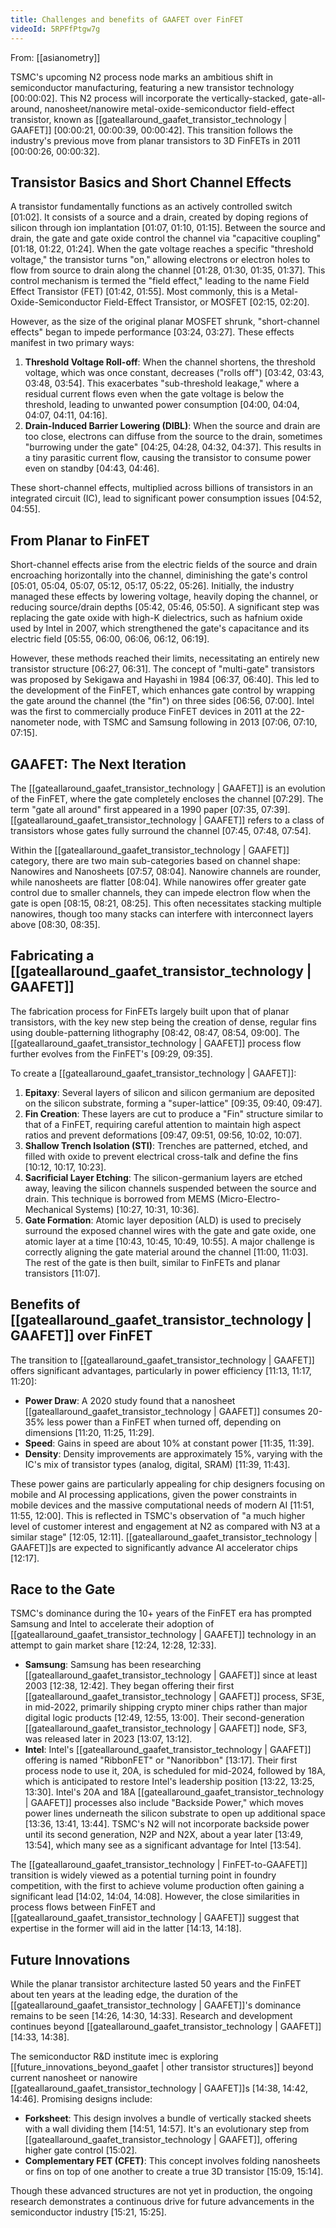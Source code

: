 ```yaml
---
title: Challenges and benefits of GAAFET over FinFET
videoId: 5RPFfPtgw7g
---
```


From: [[asianometry]] <br/> 

TSMC's upcoming N2 process node marks an ambitious shift in semiconductor manufacturing, featuring a new transistor technology [00:00:02]. This N2 process will incorporate the vertically-stacked, gate-all-around, nanosheet/nanowire metal-oxide-semiconductor field-effect transistor, known as [[gateallaround_gaafet_transistor_technology | GAAFET]] [00:00:21, 00:00:39, 00:00:42]. This transition follows the industry's previous move from planar transistors to 3D FinFETs in 2011 [00:00:26, 00:00:32].

## Transistor Basics and Short Channel Effects

A transistor fundamentally functions as an actively controlled switch [01:02]. It consists of a source and a drain, created by doping regions of silicon through ion implantation [01:07, 01:10, 01:15]. Between the source and drain, the gate and gate oxide control the channel via "capacitive coupling" [01:18, 01:22, 01:24]. When the gate voltage reaches a specific "threshold voltage," the transistor turns "on," allowing electrons or electron holes to flow from source to drain along the channel [01:28, 01:30, 01:35, 01:37]. This control mechanism is termed the "field effect," leading to the name Field Effect Transistor (FET) [01:42, 01:55]. Most commonly, this is a Metal-Oxide-Semiconductor Field-Effect Transistor, or MOSFET [02:15, 02:20].

However, as the size of the original planar MOSFET shrunk, "short-channel effects" began to impede performance [03:24, 03:27]. These effects manifest in two primary ways:

1.  **Threshold Voltage Roll-off**: When the channel shortens, the threshold voltage, which was once constant, decreases ("rolls off") [03:42, 03:43, 03:48, 03:54]. This exacerbates "sub-threshold leakage," where a residual current flows even when the gate voltage is below the threshold, leading to unwanted power consumption [04:00, 04:04, 04:07, 04:11, 04:16].
2.  **Drain-Induced Barrier Lowering (DIBL)**: When the source and drain are too close, electrons can diffuse from the source to the drain, sometimes "burrowing under the gate" [04:25, 04:28, 04:32, 04:37]. This results in a tiny parasitic current flow, causing the transistor to consume power even on standby [04:43, 04:46].

These short-channel effects, multiplied across billions of transistors in an integrated circuit (IC), lead to significant power consumption issues [04:52, 04:55].

## From Planar to FinFET

Short-channel effects arise from the electric fields of the source and drain encroaching horizontally into the channel, diminishing the gate's control [05:01, 05:04, 05:07, 05:12, 05:17, 05:22, 05:26]. Initially, the industry managed these effects by lowering voltage, heavily doping the channel, or reducing source/drain depths [05:42, 05:46, 05:50]. A significant step was replacing the gate oxide with high-K dielectrics, such as hafnium oxide used by Intel in 2007, which strengthened the gate's capacitance and its electric field [05:55, 06:00, 06:06, 06:12, 06:19].

However, these methods reached their limits, necessitating an entirely new transistor structure [06:27, 06:31]. The concept of "multi-gate" transistors was proposed by Sekigawa and Hayashi in 1984 [06:37, 06:40]. This led to the development of the FinFET, which enhances gate control by wrapping the gate around the channel (the "fin") on three sides [06:56, 07:00]. Intel was the first to commercially produce FinFET devices in 2011 at the 22-nanometer node, with TSMC and Samsung following in 2013 [07:06, 07:10, 07:15].

## GAAFET: The Next Iteration

The [[gateallaround_gaafet_transistor_technology | GAAFET]] is an evolution of the FinFET, where the gate completely encloses the channel [07:29]. The term "gate all around" first appeared in a 1990 paper [07:35, 07:39]. [[gateallaround_gaafet_transistor_technology | GAAFET]] refers to a class of transistors whose gates fully surround the channel [07:45, 07:48, 07:54].

Within the [[gateallaround_gaafet_transistor_technology | GAAFET]] category, there are two main sub-categories based on channel shape: Nanowires and Nanosheets [07:57, 08:04]. Nanowire channels are rounder, while nanosheets are flatter [08:04]. While nanowires offer greater gate control due to smaller channels, they can impede electron flow when the gate is open [08:15, 08:21, 08:25]. This often necessitates stacking multiple nanowires, though too many stacks can interfere with interconnect layers above [08:30, 08:35].

## Fabricating a [[gateallaround_gaafet_transistor_technology | GAAFET]]

The fabrication process for FinFETs largely built upon that of planar transistors, with the key new step being the creation of dense, regular fins using double-patterning lithography [08:42, 08:47, 08:54, 09:00]. The [[gateallaround_gaafet_transistor_technology | GAAFET]] process flow further evolves from the FinFET's [09:29, 09:35].

To create a [[gateallaround_gaafet_transistor_technology | GAAFET]]:
1.  **Epitaxy**: Several layers of silicon and silicon germanium are deposited on the silicon substrate, forming a "super-lattice" [09:35, 09:40, 09:47].
2.  **Fin Creation**: These layers are cut to produce a "Fin" structure similar to that of a FinFET, requiring careful attention to maintain high aspect ratios and prevent deformations [09:47, 09:51, 09:56, 10:02, 10:07].
3.  **Shallow Trench Isolation (STI)**: Trenches are patterned, etched, and filled with oxide to prevent electrical cross-talk and define the fins [10:12, 10:17, 10:23].
4.  **Sacrificial Layer Etching**: The silicon-germanium layers are etched away, leaving the silicon channels suspended between the source and drain. This technique is borrowed from MEMS (Micro-Electro-Mechanical Systems) [10:27, 10:31, 10:36].
5.  **Gate Formation**: Atomic layer deposition (ALD) is used to precisely surround the exposed channel wires with the gate and gate oxide, one atomic layer at a time [10:43, 10:45, 10:49, 10:55]. A major challenge is correctly aligning the gate material around the channel [11:00, 11:03]. The rest of the gate is then built, similar to FinFETs and planar transistors [11:07].

## Benefits of [[gateallaround_gaafet_transistor_technology | GAAFET]] over FinFET

The transition to [[gateallaround_gaafet_transistor_technology | GAAFET]] offers significant advantages, particularly in power efficiency [11:13, 11:17, 11:20]:
*   **Power Draw**: A 2020 study found that a nanosheet [[gateallaround_gaafet_transistor_technology | GAAFET]] consumes 20-35% less power than a FinFET when turned off, depending on dimensions [11:20, 11:25, 11:29].
*   **Speed**: Gains in speed are about 10% at constant power [11:35, 11:39].
*   **Density**: Density improvements are approximately 15%, varying with the IC's mix of transistor types (analog, digital, SRAM) [11:39, 11:43].

These power gains are particularly appealing for chip designers focusing on mobile and AI processing applications, given the power constraints in mobile devices and the massive computational needs of modern AI [11:51, 11:55, 12:00]. This is reflected in TSMC's observation of "a much higher level of customer interest and engagement at N2 as compared with N3 at a similar stage" [12:05, 12:11]. [[gateallaround_gaafet_transistor_technology | GAAFET]]s are expected to significantly advance AI accelerator chips [12:17].

## Race to the Gate

TSMC's dominance during the 10+ years of the FinFET era has prompted Samsung and Intel to accelerate their adoption of [[gateallaround_gaafet_transistor_technology | GAAFET]] technology in an attempt to gain market share [12:24, 12:28, 12:33].

*   **Samsung**: Samsung has been researching [[gateallaround_gaafet_transistor_technology | GAAFET]] since at least 2003 [12:38, 12:42]. They began offering their first [[gateallaround_gaafet_transistor_technology | GAAFET]] process, SF3E, in mid-2022, primarily shipping crypto miner chips rather than major digital logic products [12:49, 12:55, 13:00]. Their second-generation [[gateallaround_gaafet_transistor_technology | GAAFET]] node, SF3, was released later in 2023 [13:07, 13:12].
*   **Intel**: Intel's [[gateallaround_gaafet_transistor_technology | GAAFET]] offering is named "RibbonFET" or "Nanoribbon" [13:17]. Their first process node to use it, 20A, is scheduled for mid-2024, followed by 18A, which is anticipated to restore Intel's leadership position [13:22, 13:25, 13:30]. Intel's 20A and 18A [[gateallaround_gaafet_transistor_technology | GAAFET]] processes also include "Backside Power," which moves power lines underneath the silicon substrate to open up additional space [13:36, 13:41, 13:44]. TSMC's N2 will not incorporate backside power until its second generation, N2P and N2X, about a year later [13:49, 13:54], which many see as a significant advantage for Intel [13:54].

The [[gateallaround_gaafet_transistor_technology | FinFET-to-GAAFET]] transition is widely viewed as a potential turning point in foundry competition, with the first to achieve volume production often gaining a significant lead [14:02, 14:04, 14:08]. However, the close similarities in process flows between FinFET and [[gateallaround_gaafet_transistor_technology | GAAFET]] suggest that expertise in the former will aid in the latter [14:13, 14:18].

## Future Innovations

While the planar transistor architecture lasted 50 years and the FinFET about ten years at the leading edge, the duration of the [[gateallaround_gaafet_transistor_technology | GAAFET]]'s dominance remains to be seen [14:26, 14:30, 14:33]. Research and development continues beyond [[gateallaround_gaafet_transistor_technology | GAAFET]] [14:33, 14:38].

The semiconductor R&D institute imec is exploring [[future_innovations_beyond_gaafet | other transistor structures]] beyond current nanosheet or nanowire [[gateallaround_gaafet_transistor_technology | GAAFET]]s [14:38, 14:42, 14:46]. Promising designs include:
*   **Forksheet**: This design involves a bundle of vertically stacked sheets with a wall dividing them [14:51, 14:57]. It's an evolutionary step from [[gateallaround_gaafet_transistor_technology | GAAFET]], offering higher gate control [15:02].
*   **Complementary FET (CFET)**: This concept involves folding nanosheets or fins on top of one another to create a true 3D transistor [15:09, 15:14].

Though these advanced structures are not yet in production, the ongoing research demonstrates a continuous drive for future advancements in the semiconductor industry [15:21, 15:25].